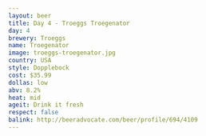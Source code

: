 ```yaml
---
layout: beer
title: Day 4 - Troeggs Troegenator
day: 4
brewery: Troeggs
name: Troegenator
image: troeggs-troegenator.jpg
country: USA
style: Dopplebock
cost: $35.99
dollas: low
abv: 8.2%
heat: mid
ageit: Drink it fresh
respect: false
balink: http://beeradvocate.com/beer/profile/694/4109
---
```



